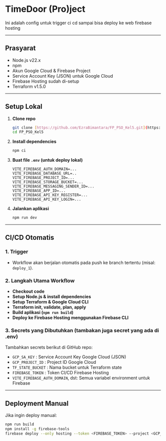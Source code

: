 # TimeDoor (Pro)ject

Ini adalah config untuk trigger ci cd sampai bisa deploy ke web firebase hosting

---

## Prasyarat

- Node.js v22.x
- npm
- Akun Google Cloud & Firebase Project
- Service Account Key (JSON) untuk Google Cloud
- Firebase Hosting sudah di-setup
- Terraform v1.5.0

---

## Setup Lokal

1. **Clone repo**
    ```sh
    git clone [https://github.com/EzraBimantara/FP_PSO_Kel5.git](https://github.com/EzraBimantara/FP_PSO_Kel5.git) # Ganti dengan URL repositori Anda
    cd FP_PSO_Kel5
    ```

2. **Install dependencies**
    ```sh
    npm ci
    ```

3. **Buat file `.env` (untuk deploy lokal)**
    ```
    VITE_FIREBASE_AUTH_DOMAIN=...
    VITE_FIREBASE_DATABASE_URL=..
    VITE_FIREBASE_PROJECT_ID=...
    VITE_FIREBASE_STORAGE_BUCKET=...
    VITE_FIREBASE_MESSAGING_SENDER_ID=...
    VITE_FIREBASE_APP_ID=...
    VITE_FIREBASE_API_KEY_REGISTER=...
    VITE_FIREBASE_API_KEY_LOGIN=...
    ```

4. **Jalankan aplikasi**
    ```sh
    npm run dev
    ```

---

## CI/CD Otomatis

### 1. **Trigger**
- Workflow akan berjalan otomatis pada push ke branch tertentu (misal: `deploy_1`).

### 2. **Langkah Utama Workflow**
- **Checkout code**
- **Setup Node.js & install dependencies**
- **Setup Terraform & Google Cloud CLI**
- **Terraform init, validate, plan, apply**
- **Build aplikasi (`npm run build`)**
- **Deploy ke Firebase Hosting menggunakan Firebase CLI**

### 3. **Secrets yang Dibutuhkan (tambakan juga secret yang ada di .env)**
Tambahkan secrets berikut di GitHub repo:
- `GCP_SA_KEY` : Service Account Key Google Cloud (JSON)
- `GCP_PROJECT_ID` : Project ID Google Cloud
- `TF_STATE_BUCKET` : Nama bucket untuk Terraform state
- `FIREBASE_TOKEN` : Token CI/CD Firebase Hosting
- `VITE_FIREBASE_AUTH_DOMAIN`, dst: Semua variabel environment untuk Firebase

---

## Deployment Manual

Jika ingin deploy manual:
```sh
npm run build
npm install -g firebase-tools
firebase deploy --only hosting --token <FIREBASE_TOKEN> --project <GCP_PROJECT_ID>
```